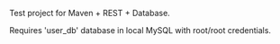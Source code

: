 Test project for Maven + REST + Database.

Requires 'user_db' database in local MySQL with root/root credentials.
